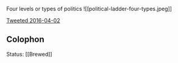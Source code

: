 
Four levels or types of politics
![[political-ladder-four-types.jpeg]]

[Tweeted 2016-04-02](https://twitter.com/acorn/status/716298801007308800)

## Colophon
Status: [[Brewed]]